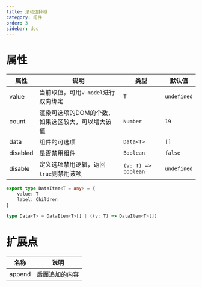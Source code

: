 ```yaml
---
title: 滚动选择框
category: 组件
order: 3
sidebar: doc
---
```


# 属性

| 属性 | 说明 | 类型 | 默认值 |
| --- | --- | --- | --- |
| value | 当前取值，可用`v-model`进行双向绑定 | `T` | `undefined` |
| count | 渲染可选项的DOM的个数，如果选区较大，可以增大该值 | `Number` | `19` |
| data | 组件的可选项 | `Data<T>` | `[]` |
| disabled | 是否禁用组件 | `Boolean` | `false` |
| disable | 定义选项禁用逻辑，返回`true`则禁用该项 | `(v: T) => boolean` | `undefined` |

```ts
export type DataItem<T = any> = {
    value: T 
    label: Children 
}

type Data<T> = DataItem<T>[] | ((v: T) => DataItem<T>[])
```

# 扩展点

| 名称 | 说明 |
| --- | --- |
| append | 后面追加的内容 |
